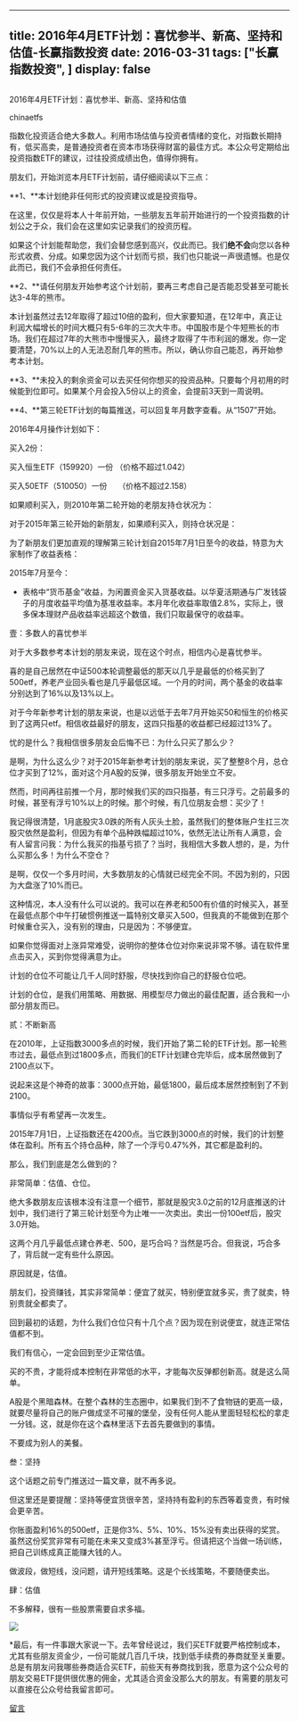 
---
title:  2016年4月ETF计划：喜忧参半、新高、坚持和估值-长赢指数投资
date: 2016-03-31
tags: ["长赢指数投资", ]
display: false
---


## 



2016年4月ETF计划：喜忧参半、新高、坚持和估值




chinaetfs




指数化投资适合绝大多数人。利用市场估值与投资者情绪的变化，对指数长期持有，低买高卖，是普通投资者在资本市场获得财富的最佳方式。本公众号定期给出投资指数ETF的建议，过往投资成绩出色，值得你拥有。




朋友们，开始浏览本月ETF计划前，请仔细阅读以下三点：



**1、**本计划绝非任何形式的投资建议或是投资指导。



在这里，仅仅是将本人十年前开始，一些朋友五年前开始进行的一个投资指数的计划公之于众，我们会在这里如实记录我们的投资历程。



如果这个计划能帮助您，我们会替您感到高兴，仅此而已。我们**绝不会**向您以各种形式收费、分成。如果您因为这个计划而亏损，我们也只能说一声很遗憾。也是仅此而已，我们不会承担任何责任。



**2、**请任何朋友开始参考这个计划前，要再三考虑自己是否能忍受甚至可能长达3-4年的熊市。



本计划虽然过去12年取得了超过10倍的盈利，但大家要知道，在12年中，真正让利润大幅增长的时间大概只有5-6年的三次大牛市。中国股市是个牛短熊长的市场。我们在超过7年的大熊市中慢慢买入，最终才取得了牛市利润的爆发。你一定要清楚，70%以上的人无法忍耐几年的熊市。所以，确认你自己能忍，再开始参考本计划。



**3、**未投入的剩余资金可以去买任何你想买的投资品种。只要每个月初用的时候能到位即可。如果某个月会投入5份以上的资金，会提前3天到一周说明。



**4、**第三轮ETF计划的每篇推送，可以回复年月数字查看。从“1507”开始。





2016年4月操作计划如下：





买入2份：



买入恒生ETF（159920）一份 （价格不超过1.042）

买入50ETF（510050）一份 &nbsp; &nbsp; （价格不超过2.158）







如果顺利买入，则2010年第二轮开始的老朋友持仓状况为：









对于2015年第三轮开始的新朋友，如果顺利买入，则持仓状况是：









为了新朋友们更加直观的理解第三轮计划自2015年7月1日至今的收益，特意为大家制作了收益表格：



2015年7月至今：







* 表格中“货币基金”收益，为闲置资金买入货基收益。以华夏活期通与广发钱袋子的月度收益平均值为基准收益率。本月年化收益率取值2.8%，实际上，很多保本理财产品收益率远超这个数值，我们只取最保守的收益率。







壹：多数人的喜忧参半



对于大多数参考本计划的朋友来说，现在这个时点，相信内心是喜忧参半。



喜的是自己居然在中证500本轮调整最低的那天以几乎是最低的价格买到了500etf，养老产业回头看也是几乎最低区域。一个月的时间，两个基金的收益率分别达到了16%以及13%以上。



对于今年新参考计划的朋友来说，也是以远低于去年7月开始买50和恒生的价格买到了这两只etf。相信收益最好的朋友，这四只指基的收益都已经超过13%了。



忧的是什么？我相信很多朋友会后悔不已：为什么只买了那么少？



是啊，为什么这么少？对于2015年新参考计划的朋友来说，买了整整8个月，总仓位才买到了12%，面对这个月A股的反弹，很多朋友开始坐立不安。



然而，时间再往前推一个月，那时候我们买的四只指基，有三只浮亏。之前最多的时候，甚至有浮亏10%以上的时候。那个时候，有几位朋友会想：买少了！



我记得很清楚，1月底股灾3.0跌的所有人灰头土脸，虽然我们的整体账户生扛三次股灾依然是盈利，但因为有单个品种跌幅超过10%，依然无法让所有人满意，会有人留言问我：为什么我买的指基亏损了？当时，我相信大多数人想的，是，为什么买那么多！为什么不空仓？



是啊，仅仅一个多月时间，大多数朋友的心情就已经完全不同。不因为别的，只因为大盘涨了10%而已。



这种情况，本人没有什么可以说的。我可以在养老和500有价值的时候买入，甚至在最低点那个中午打破惯例推送一篇特别文章买入500，但我真的不能做到在那个时候重仓买入，没有别的理由，只是因为：不够便宜。



如果你觉得面对上涨异常难受，说明你的整体仓位对你来说非常不够。请在软件里点击买入，买到你觉得满意为止。



计划的仓位不可能让几千人同时舒服，尽快找到你自己的舒服仓位吧。



计划的仓位，是我们用策略、用数据、用模型尽力做出的最佳配置，适合我和一小部分朋友而已。





贰：不断新高



在2010年，上证指数3000多点的时候，我们开始了第二轮的ETF计划。那一轮熊市过去，最低点到过1800多点，而我们的ETF计划建仓完毕后，成本居然做到了2100点以下。



说起来这是个神奇的故事：3000点开始，最低1800，最后成本居然控制到了不到2100。



事情似乎有希望再一次发生。



2015年7月1日，上证指数还在4200点。当它跌到3000点的时候，我们的计划整体在盈利。所有五个持仓品种，除了一个浮亏0.47%外，其它都是盈利的。



那么，我们到底是怎么做到的？



非常简单：估值、仓位。



绝大多数朋友应该根本没有注意一个细节，那就是股灾3.0之前的12月底推送的计划中，我们进行了第三轮计划至今为止唯一一次卖出。卖出一份100etf后，股灾3.0开始。



这两个月几乎最低点建仓养老、500，是巧合吗？当然是巧合。但我说，巧合多了，背后就一定有些什么原因。



原因就是，估值。



朋友们，投资赚钱，其实非常简单：便宜了就买，特别便宜就多买，贵了就卖，特别贵就全都卖了。



回到最初的话题，为什么我们仓位只有十几个点？因为现在别说便宜，就连正常估值都不到。



我们有信心，一定会回到至少正常估值。



买的不贵，才能将成本控制在非常低的水平，才能每次反弹都创新高。就是这么简单。



A股是个黑暗森林。在整个森林的生态圈中，如果我们到不了食物链的更高一级，就要尽量将自己的账户做成坚不可摧的堡垒，没有任何人能从里面轻轻松松的拿走一分钱。这，就是你在这个森林里活下去首先要做到的事情。



不要成为别人的美餐。





叁：坚持



这个话题之前专门推送过一篇文章，就不再多说。



但这里还是要提醒：坚持等便宜货很辛苦，坚持持有盈利的东西等着变贵，有时候会更辛苦。



你账面盈利16%的500etf，正是你3%、5%、10%、15%没有卖出获得的奖赏。虽然这份奖赏非常有可能在未来又变成3%甚至浮亏。但请把这个当做一场训练，把自己训练成真正能赚大钱的人。



做波段，做短线，没问题，请开短线策略。这是个长线策略，不要随便卖出。





肆：估值



不多解释，很有一些股票需要自求多福。



<img data-s="300,640" data-type="png" src="http://mmbiz.qpic.cn/mmbiz/SEPick5M9xjMQpkicgAsicBlnmXuBfZaD1mZgZCseiauXVLa8PZibtN499BJcZn2UjLOG0YDbeiczx5pnb9vkib7P3XGQ/0?wx_fmt=png" data-ratio="0.5971223021582733" data-w=""/>







*最后，有一件事跟大家说一下。去年曾经说过，我们买ETF就要严格控制成本，尤其有些朋友资金少，一份可能就几百几千块，找到低手续费的券商就至关重要。总是有朋友问我哪些券商适合买ETF，前些天有券商找到我，愿意为这个公众号的朋友交易ETF提供很优惠的佣金，尤其适合资金没那么大的朋友。有需要的朋友可以直接在公众号给我留言即可。













[留言](javascript:;)



